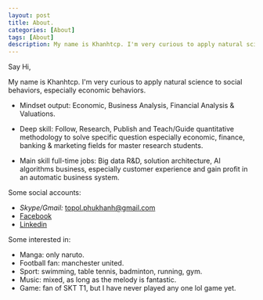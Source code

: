 ```yaml
---
layout: post
title: About.
categories: [About]
tags: [About]
description: My name is Khanhtcp. I'm very curious to apply natural science to social behaviors, especially economic behaviors.
--- 
```


Say Hi,


My name is Khanhtcp. I'm very curious to apply natural science to social behaviors, especially economic behaviors.

- Mindset output: Economic, Business Analysis, Financial Analysis & Valuations.

- Deep skill: Follow, Research, Publish and Teach/Guide quantitative methodology to solve specific question especially economic, finance, banking & marketing fields for master research students.

- Main skill full-time jobs: Big data R&D, solution architecture, AI algorithms business, especially customer experience and gain profit in an automatic business system.

Some social accounts:

- *Skype/Gmail:* topol.phukhanh@gmail.com
- [Facebook](https://www.facebook.com/trancongphukhanh)
- [Linkedin](https://www.linkedin.com/in/trancongphukhanh/)


Some interested in:
- Manga: only naruto.
- Football fan: manchester united.
- Sport: swimming, table tennis, badminton, running, gym.
- Music: mixed, as long as the melody is fantastic.
- Game: fan of SKT T1, but I have never played any one lol game yet.

